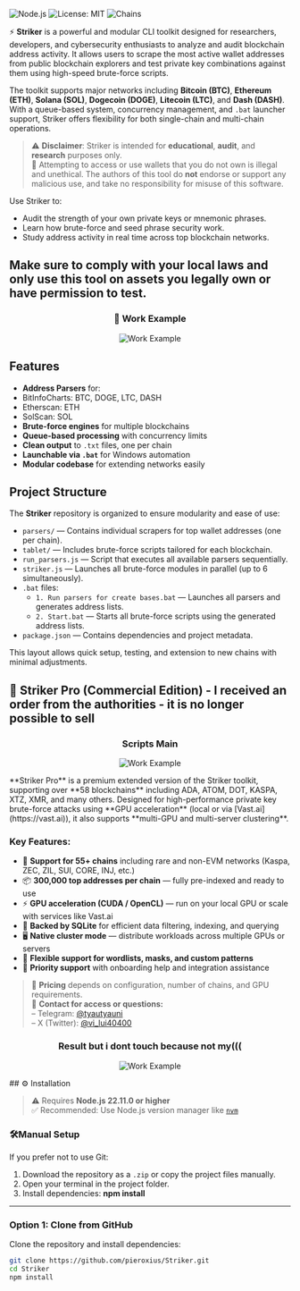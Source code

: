 ![Node.js](https://img.shields.io/badge/node-%3E=22.11.0-blue)
![License: MIT](https://img.shields.io/badge/license-MIT-green)
![Chains](https://img.shields.io/badge/chains-55%2B-blueviolet)

⚡ **Striker** is a powerful and modular CLI toolkit designed for researchers, developers, and cybersecurity enthusiasts to analyze and audit blockchain address activity. It allows users to scrape the most active wallet addresses from public blockchain explorers and test private key combinations against them using high-speed brute-force scripts.

The toolkit supports major networks including **Bitcoin (BTC)**, **Ethereum (ETH)**, **Solana (SOL)**, **Dogecoin (DOGE)**, **Litecoin (LTC)**, and **Dash (DASH)**. With a queue-based system, concurrency management, and `.bat` launcher support, Striker offers flexibility for both single-chain and multi-chain operations.

> ⚠️ **Disclaimer**: Striker is intended for **educational**, **audit**, and **research** purposes only.  
> 🚫 Attempting to access or use wallets that you do not own is illegal and unethical. The authors of this tool do **not** endorse or support any malicious use, and take no responsibility for misuse of this software.

Use Striker to:
- Audit the strength of your own private keys or mnemonic phrases.
- Learn how brute-force and seed phrase security work.
- Study address activity in real time across top blockchain networks.

Make sure to comply with your local laws and only use this tool on assets you legally own or have permission to test.
---
<h3 align="center">🚀 Work Example</h3>
<p align="center">
  <img src="https://i.imgur.com/eyOcxNP.png" alt="Work Example">
</p>

##  Features

-  **Address Parsers** for:
  - BitInfoCharts: BTC, DOGE, LTC, DASH
  - Etherscan: ETH
  - SolScan: SOL
-  **Brute-force engines** for multiple blockchains
-  **Queue-based processing** with concurrency limits
-  **Clean output** to `.txt` files, one per chain
-  **Launchable via `.bat`** for Windows automation
-  **Modular codebase** for extending networks easily

##  Project Structure

The **Striker** repository is organized to ensure modularity and ease of use:

- `parsers/` — Contains individual scrapers for top wallet addresses (one per chain).
- `tablet/` — Includes brute-force scripts tailored for each blockchain.
- `run_parsers.js` — Script that executes all available parsers sequentially.
- `striker.js` — Launches all brute-force modules in parallel (up to 6 simultaneously).
- `.bat` files:
  - `1. Run parsers for create bases.bat` — Launches all parsers and generates address lists.
  - `2. Start.bat` — Starts all brute-force scripts using the generated address lists.
- `package.json` — Contains dependencies and project metadata.

This layout allows quick setup, testing, and extension to new chains with minimal adjustments.



## 🚀 Striker Pro (Commercial Edition) - I received an order from the authorities - it is no longer possible to sell
<h3 align="center"> Scripts Main</h3>
<p align="center">
  <img src="https://i.ibb.co/M5PSNv2B/Screenshot-2.png" alt="Work Example">
</p>
**Striker Pro** is a premium extended version of the Striker toolkit, supporting over **58 blockchains** including ADA, ATOM, DOT, KASPA, XTZ, XMR, and many others. Designed for high-performance private key brute-force attacks using **GPU acceleration** (local or via [Vast.ai](https://vast.ai)), it also supports **multi-GPU and multi-server clustering**.

### Key Features:

- 🔗 **Support for 55+ chains** including rare and non-EVM networks (Kaspa, ZEC, ZIL, SUI, CORE, INJ, etc.)
- 📦 **300,000 top addresses per chain** — fully pre-indexed and ready to use
- ⚡ **GPU acceleration (CUDA / OpenCL)** — run on your local GPU or scale with services like Vast.ai
- 🧠 **Backed by SQLite** for efficient data filtering, indexing, and querying
- 🖥️ **Native cluster mode** — distribute workloads across multiple GPUs or servers
- 🧾 **Flexible support for wordlists, masks, and custom patterns**
- 🤝 **Priority support** with onboarding help and integration assistance

> 💬 **Pricing** depends on configuration, number of chains, and GPU requirements.  
> 📩 **Contact for access or questions:**  
> – Telegram: [@tyautyauni](https://t.me/tyautyauni)  
> – X (Twitter): [@vi_lui40400](https://x.com/vi_lui40400)

<h3 align="center">Result but i dont touch because not my(((</h3>
<p align="center">
  <img src="https://i.ibb.co/B5s5fqRz/Screenshot-6.png" alt="Work Example">
</p>
## ⚙ Installation

> ⚠️ Requires **Node.js 22.11.0 or higher**  
> ✅ Recommended: Use Node.js version manager like [`nvm`](https://github.com/nvm-sh/nvm)

### 🛠Manual Setup

If you prefer not to use Git:

1. Download the repository as a `.zip` or copy the project files manually.
2. Open your terminal in the project folder.
3. Install dependencies: **npm install**

---

###  Option 1: Clone from GitHub

Clone the repository and install dependencies:

```bash
git clone https://github.com/pieroxius/Striker.git
cd Striker
npm install


